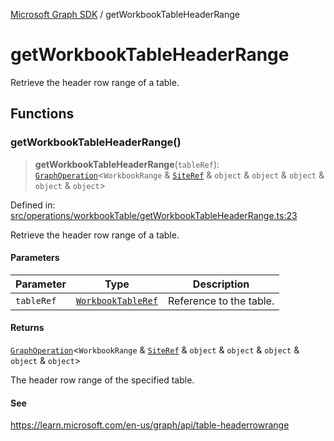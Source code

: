 [Microsoft Graph SDK](README.md) / getWorkbookTableHeaderRange

# getWorkbookTableHeaderRange

Retrieve the header row range of a table.

## Functions

### getWorkbookTableHeaderRange()

> **getWorkbookTableHeaderRange**(`tableRef`): [`GraphOperation`](GraphOperation.md#graphoperation)\<`WorkbookRange` & [`SiteRef`](Site-1.md#siteref) & `object` & `object` & `object` & `object` & `object`\>

Defined in: [src/operations/workbookTable/getWorkbookTableHeaderRange.ts:23](https://github.com/Future-Secure-AI/microsoft-graph/blob/main/src/operations/workbookTable/getWorkbookTableHeaderRange.ts#L23)

Retrieve the header row range of a table.

#### Parameters

| Parameter | Type | Description |
| ------ | ------ | ------ |
| `tableRef` | [`WorkbookTableRef`](WorkbookTable-1.md#workbooktableref) | Reference to the table. |

#### Returns

[`GraphOperation`](GraphOperation.md#graphoperation)\<`WorkbookRange` & [`SiteRef`](Site-1.md#siteref) & `object` & `object` & `object` & `object` & `object`\>

The header row range of the specified table.

#### See

https://learn.microsoft.com/en-us/graph/api/table-headerrowrange

